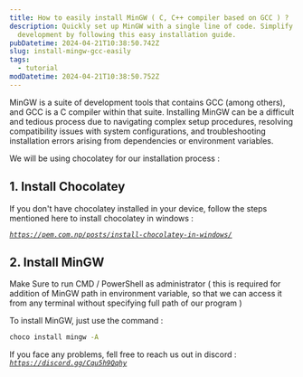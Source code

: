 ```yaml
---
title: How to easily install MinGW ( C, C++ compiler based on GCC ) ?
description: Quickly set up MinGW with a single line of code. Simplify C/C++
  development by following this easy installation guide.
pubDatetime: 2024-04-21T10:38:50.742Z
slug: install-mingw-gcc-easily
tags:
  - tutorial
modDatetime: 2024-04-21T10:38:50.752Z
---
```


<!--StartFragment-->

MinGW is a suite of development tools that contains GCC (among others), and GCC is a C compiler within that suite. Installing MinGW can be a difficult and tedious process due to navigating complex setup procedures, resolving compatibility issues with system configurations, and troubleshooting installation errors arising from dependencies or environment variables.

We will be using chocolatey for our installation process :

## 1. Install Chocolatey

If you don't have chocolatey installed in your device, follow the steps mentioned here to install chocolatey in windows :

_[`https://pem.com.np/posts/install-chocolatey-in-windows/`](https://pem.com.np/posts/install-chocolatey-in-windows/)_

## 2. Install MinGW

Make Sure to run CMD / PowerShell as administrator ( this is required for addition of MinGW path in environment variable, so that we can access it from any terminal without specifying full path of our program )

To install MinGW, just use the command :

```cmd
choco install mingw -A
```

If you face any problems, fell free to reach us out in discord : _[`https://discord.gg/Cqu5h9Qqhy`](https://discord.gg/Cqu5h9Qqhy)_

<!--EndFragment-->
